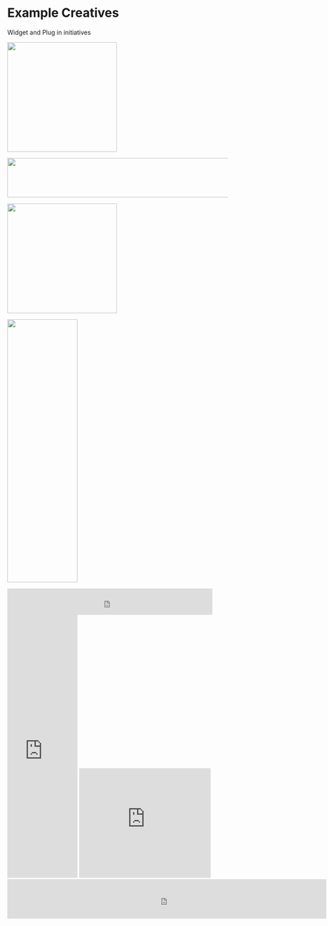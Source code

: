 Example Creatives
=======

Widget and Plug in initiatives


<a href="http://XXXX.zcodesys.hop.clickbank.net/"><img src="http://zcodesystem.com/images/nuts/250z250-1.gif" width="250" height="250" alt=""/></a>

<a href="http://XXXX.zcodesys.hop.clickbank.net/"><img src="http://zcodesystem.com/images/nuts/728z90-2.jpg" width="728" height="90" alt=""/></a>

<a href="http://XXXX.zcodesys.hop.clickbank.net/"><img src="http://zcodesystem.com/images/nuts/250z250-1.jpg" width="250" height="250" alt=""/></a>

<a href="http://XXXX.zcodesys.hop.clickbank.net/"><img src="http://zcodesystem.com/images/nuts/may12x6.jpg" width="160" height="600" alt=""/></a>

<iframe src="http://zcodesystem.com/getwinningpicks.php?s=1&a=XXXX" width="468" height="60" frameborder="0" scrolling="no"></iframe>

<iframe src="http://zcodesystem.com/getwinningpicks.php?s=0&a=XXXX" width="160" height="600" frameborder="0" scrolling="no"></iframe>

<iframe src="http://zcodesystem.com/mlbpicks.php?s=0&i=1&a=XXXX" width="300" height="250" frameborder="0" scrolling="no">

</iframe><iframe src="http://zcodesystem.com/mlbpicks.php?s=1&i=1&a=XXXX" width="728" height="90" frameborder="0" scrolling="no"></iframe>
